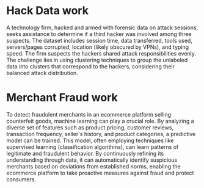 # Hack Data work



A technology firm, hacked and armed with forensic data on attack sessions, seeks assistance to determine if a third hacker was involved among three suspects. 
The dataset includes session time, data transferred, tools used, servers/pages corrupted, location (likely obscured by VPNs), and typing speed. 
The firm suspects the hackers shared attack responsibilities evenly.
The challenge lies in using clustering techniques to group the unlabeled data into clusters that correspond to the hackers, considering their balanced attack distribution.






# Merchant Fraud work



To detect fraudulent merchants in an ecommerce platform selling counterfeit goods, machine learning can play a crucial role. 
By analyzing a diverse set of features such as product pricing, customer reviews, transaction frequency, seller's history, and product categories, a predictive model can be trained. 
This model, often employing techniques like supervised learning (classification algorithms), can learn patterns of legitimate and fraudulent behavior. 
By continuously refining its understanding through data, it can automatically identify suspicious merchants based on deviations from established norms, enabling the ecommerce platform to take proactive measures against fraud and protect consumers.
